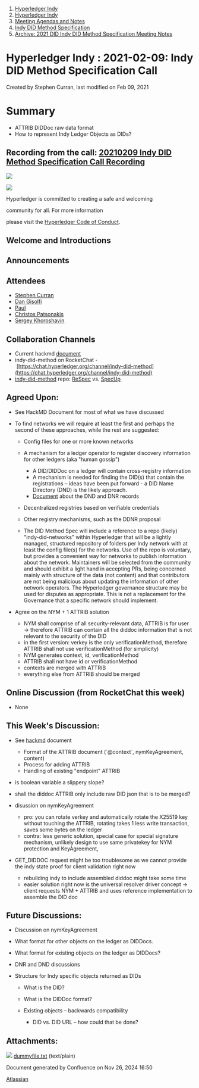 1. [Hyperledger Indy](index.html)
2. [Hyperledger Indy](Hyperledger-Indy_19464194.html)
3. [Meeting Agendas and Notes](Meeting-Agendas-and-Notes_19464715.html)
4. [Indy DID Method Specification](Indy-DID-Method-Specification_19465516.html)
5. [Archive: 2021 DID Indy DID Method Specification Meeting Notes](19465622.html)

# Hyperledger Indy : 2021-02-09: Indy DID Method Specification Call

Created by Stephen Curran, last modified on Feb 09, 2021

# Summary

- ATTRIB DIDDoc raw data format
- How to represent Indy Ledger Objects as DIDs?

## Recording from the call: [20210209 Indy DID Method Specification Call Recording](#)

![](https://wiki.hyperledger.org/download/attachments/29034696/Antitrustnotice.png?version=1&modificationDate=1581695654000&api=v2)

![](https://wiki.hyperledger.org/download/attachments/2392771/welcome.png?version=2&modificationDate=1572450107000&api=v2)

Hyperledger is committed to creating a safe and welcoming

community for all. For more information

please visit the [Hyperledger Code of Conduct](https://lf-hyperledger.atlassian.net/wiki/spaces/HYP/pages/19595281/Hyperledger+Code+of+Conduct).

## Welcome and Introductions

## Announcements

## Attendees

- [Stephen Curran](https://lf-hyperledger.atlassian.net/wiki/people/557058:d676f135-ecd6-465b-b7eb-f87976bf4569?ref=confluence)
- [Dan Gisolfi](https://lf-hyperledger.atlassian.net/wiki/people/5efde33024882a0bb5fed1ae?ref=confluence)
- [Paul](https://lf-hyperledger.atlassian.net/wiki/people/6096f0170b80a600693aeaf3?ref=confluence)
- [Christos Patsonakis](https://lf-hyperledger.atlassian.net/wiki/people/70121:72bc1f88-5947-4280-a929-87857131bf55?ref=confluence)
- [Sergey Khoroshavin](https://lf-hyperledger.atlassian.net/wiki/people/5b5607f3e288ee2d9b4b9cb9?ref=confluence)

## Collaboration Channels

- Current hackmd [document](https://hackmd.io/@icZC4epNSnqBbYE0hJYseA/S1eUS2BQw)
- indy-did-method on RocketChat - [https://chat.hyperledger.org/channel/indy-did-method](https://chat.hyperledger.org/channel/indy-did-method)
- [indy-did-method](https://github.com/hyperledger/indy-did-method) repo: [ReSpec](https://github.com/transmute-industries/respec-github-pages) vs. [SpecUp](https://github.com/decentralized-identity/spec-up)

## Agreed Upon:

- See HackMD Document for most of what we have discussed
- To find networks we will require at least the first and perhaps the second of these approaches, while the rest are suggested:
  
  - Config files for one or more known networks
  - A mechanism for a ledger operator to register discovery information for other ledgers (aka "human gossip")
    
    - A DID/DIDDoc on a ledger will contain cross-registry information
    - A mechanism is needed for finding the DID(s) that contain the registrations – ideas have been put forward - a DID Name Directory (DND) is the likely approach.
    - [Document](https://docs.google.com/document/d/1qLCaUiPtFZVNVUkAcLOhkPDPFs-ealTQmmy4HvYYhXQ/edit?usp=sharing) about the DND and DNR records
  - Decentralized registries based on verifiable credentials
  - Other registry mechanisms, such as the DDNR proposal
  - The DID Method Spec will include a reference to a repo (likely) "indy-did-networks" within Hyperledger that will be a lightly managed, structured repository of folders per Indy network with at least the config file(s) for the networks. Use of the repo is voluntary, but provides a convenient way for networks to publish information about the network. Maintainers will be selected from the community and should exhibit a light hand in accepting PRs, being concerned mainly with structure of the data (not content) and that contributors are not being malicious about updating the information of other network operators. The Hyperledger governance structure may be used for disputes as appropriate. This is not a replacement for the Governance that a specific network should implement.
- Agree on the NYM + 1 ATTRIB solution
  
  - NYM shall comprise of all security-relevant data, ATTRIB is for user → therefore ATTRIB can contain all the diddoc information that is not relevant to the security of the DID
  - in the first version: verkey is the only verificationMethod, therefore ATTRIB shall not use verificationMethod (for simplicity)
  - NYM generates context, id, verificationMethod
  - ATTRIB shall not have id or verificationMethod
  - contexts are merged with ATTRIB
  - everything else from ATTRIB should be merged

## Online Discussion (from RocketChat this week)

- None

## This Week's Discussion:

- See [hackmd](https://hackmd.io/@icZC4epNSnqBbYE0hJYseA/S1eUS2BQw) document
  
  - Format of the ATTRIB document (\`@context\`, nymKeyAgreement, content)
  - Process for adding ATTRIB
  - Handling of existing "endpoint" ATTRIB
- is boolean variable a slippery slope?
- shall the diddoc ATTRIB only include raw DID json that is to be merged?
- disussion on nymKeyAgreement
  
  - pro: you can rotate verkey and automatically rotate the X25519 key without touching the ATTRIB, rotating takes 1 less write transaction, saves some bytes on the ledger
  - contra: less generic solution, special case for special signature mechanism, unlikely design to use same privatekey for NYM protection and KeyAgreement,
- GET\_DIDDOC request might be too troublesome as we cannot provide the indy state proof for client validation right now
  
  - rebuilding indy to include assembled diddoc might take some time
  - easier solution right now is the universal resolver driver concept → client requests NYM + ATTRIB and uses reference implementation to assemble the DID doc

## Future Discussions:

- Discussion on nymKeyAgreement
- What format for other objects on the ledger as DIDDocs.
- What format for existing objects on the ledger as DIDDocs?
- DNR and DND discussions
- Structure for Indy specific objects returned as DIDs
  
  - What is the DID?
  - What is the DIDDoc format?
  - Existing objects – backwards compatibility
    
    - DID vs. DID URL – how could that be done?

## Attachments:

![](images/icons/bullet_blue.gif) [dummyfile.txt](attachments/19464463/19465712.txt) (text/plain)

Document generated by Confluence on Nov 26, 2024 16:50

[Atlassian](http://www.atlassian.com/)
